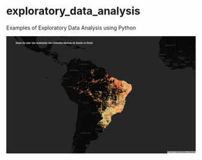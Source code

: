 # exploratory_data_analysis
Examples of Exploratory Data Analysis using Python  

![](https://raw.githubusercontent.com/murilogmamaral/exploratory_data_analysis/main/unidades_basicas_de_saude/plots/heatmap_ubs.png)

